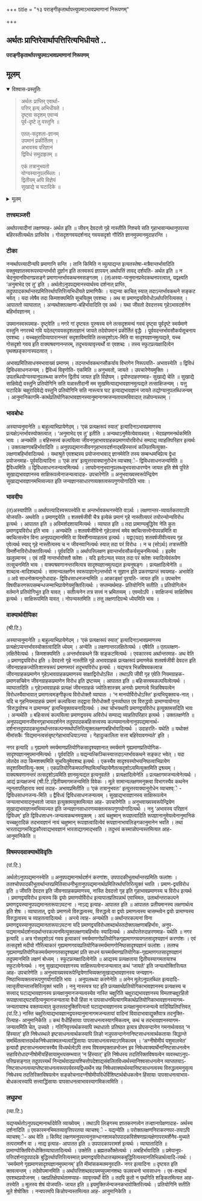 +++
title = "१३ पराङ्गीकृतार्थापत्त्युपमाऽभावप्रमाणानां निरूपणम्"

+++


## अर्थतः प्राप्तिरेवार्थापत्तिरित्यभिधीयते ..

**पराङ्गीकृतार्थापत्त्युपमाऽभावप्रमाणानां निरूपणम्**

## **मूलम्** 

<details open><summary>विश्वास-प्रस्तुतिः</summary>

> अर्थतः प्राप्तिर् एवार्था-  
पत्तिर् इत्य् अभिधीयते ।  
दृष्ट्वा सदृशम् एवान्यं  
पूर्व-दृष्टे तु वस्तुनि ॥
> 
> एतत्-सदृशता-ज्ञानम्  
उपमानं प्रकीर्तितम् ।  
अभावस्य परिज्ञानं  
द्विविधं समुदाहृतम् ॥
> 
> एकं तत्रानुभवतो  
योग्यस्यानुपलब्धितः ।  
द्वितीयम् अपि विज्ञेयं  
सुखाद्ये च घटादिके ॥
</details>

<details><summary>मूलम्</summary>

- ***अर्थतः प्राप्तिरेवार्थापत्तिरित्यभिधीयते ।***

***दृष्ट्वा सदृशमेवान्यं पूर्व*दृष्टे* तु वस्तुनि ।***

***एतत्सदृशताज्ञानमुपमानं प्रकीर्तितम् । ***

***अभावस्य परिज्ञानं द्विविधं समुदाहृतम् ।***

***एकं तत्रानुभवतो योग्यस्यानुपलब्धितः ।***

***द्वितीयमपि विज्ञेयं सुखाद्ये च घटादिके ॥***
</details>


### **तत्त्वमञ्जरी**

अर्थापत्त्यादीनां लक्षणमाह- अर्थत इति ॥ जीवन् देवदत्तो गृहे नास्तीति निश्चये सति गृहाभावान्यथानुपपत्त्या बहिरस्तीत्यर्थतः प्राप्तिरेव । गोसदृशगवयदर्शनाद् गवयसदृशो गौरिति ज्ञानमुपमानमुदाहरन्ति ।

### **टीका** 

नन्वर्थापत्त्यादीन्यपि प्रमाणानि सन्ति । तानि किमिति न व्युत्पाद्यन्त इत्यतस्तेषा-मत्रैवान्तर्भावादिति वक्तुमज्ञातस्वरूपस्यान्तर्भावो दुर्ज्ञान इति तत्स्वरूपं ज्ञापयन् अर्थापत्तिं तावद् दर्शयति- अर्थत इति ॥ न चेदनुमानविभागप्रसङ्गे प्रमाणान्तर्भावकथनमसङ्गतम् । (त)अस्या-प्यनुमानप्रभेदकथनपरत्वात्, यद्वक्ष्यति ‘अनुमाभेद एव तु’ इति । अर्थतोऽनुपपद्यमानस्यार्थस्य दर्शनात् प्राप्तिः, तदुपपादकार्थान्तरप्रमितिरर्थापत्तिरित्यभिधीयते प्रामाणिकैः । यद्यन्या काचित् स्यात् तदाऽन्तर्भावकथने सङ्कट भवेत् । यदा त्वेषैव तदा किमशक्यमिति सूचयितुम् एवशब्दः । अथ वा प्रमाणद्वयविरोधोऽर्थापत्तिरित्यसत् । आपाततो व्याघातात् । अन्यथोक्तलक्षणा-बहिर्भावादिति एव अर्थः । यथा जीवतो देवदत्तस्य गृहेऽभावदर्शनेन बहिर्भावज्ञानम् ।

उपमानस्वरूपमाह- दृष्ट्वेति ॥ नगरे गां दृष्टवतः पुरुषस्य वने तत्सदृशमन्यं गवयं दृष्ट्वा पूर्वदृष्टे स्मर्यमाणे वस्तुनि नगरस्थे गवि यदेतद्गवयसदृशताज्ञानं जायते तदेवोपमानं प्रकीर्तितं वृद्धैः । पूर्ववदन्तर्भावसौकर्यसूचनाय एवशब्दः । यच्चक्षुरादिव्यापारानन्तरं सदृशाविमाविति तत्सदृशोऽय-मिति वा सादृश्यज्ञानमुत्पद्यते, यच्च गोसदृशो गवय इति वाक्यश्रवणानन्तरम्, तदुभयव्यावृत्त्यर्थो वा एवशब्दः । तस्य स्फुटप्रत्यक्षादित्वेन पृथक्छङ्कानास्पदत्वात् ।

अभावप्रमितिसाधनमभावाख्यं प्रमाणम् । तदन्तर्भावकथनसौकर्याय विभागेन निरूपयति- अभावस्येति ॥ द्विविधं द्विविधसाधनजन्यम् । द्वैविध्यं विवृणोति- एकमिति ॥ अनुभवतो, जायते । उपचारेणेयमुक्तिः । उपलब्धियोग्यस्यानुपलब्ध्या करणेन द्वितीयं जायत इति विज्ञेयम् । द्वयोरुदाहरणमाह- सुखाद्ये चेति ॥ सुखाद्ये साक्षिवेद्ये वस्तुनि प्रतियोगिनि सति यन्नास्तीदानी मम सुखमित्याद्यभावज्ञानमुत्पद्यते तत्साक्षिजन्यम् । यत्तु घटादिके चक्षुरादिवेद्ये वस्तुनि प्रतियोगिनि सति नास्त्यत्र घट इत्याद्यभावज्ञानं जायते तद्योग्यानुपलब्धिजन्यम् । आनुमानिकागमि-कार्थप्रतियोगिकाभावज्ञानस्यानुमानागमजन्यतायामविवादात् तन्नोपन्यस्तम् ।

### **भावबोधः** 

अस्याप्यनुमानेति ॥ बाहुल्याभिप्रायेणेदम् । ‘एकं प्रत्यक्षरूपं स्यात्’ इत्यादिनाऽभावप्रमाणस्य प्रत्यक्षेऽन्तर्भावस्योक्तत्वात् । ‘अनुमाभेद एव तु’ इतीति ॥ अन्यथाऽनुमैवेत्येवावक्ष्यत् । भेदग्रहणमनर्थकमिति भावः । अन्यथेति ॥ बहिस्सत्त्वं कल्पयित्वा जीवनगृहाभावग्राहकप्रमाणयोरविरोधं सम्पाद्य व्याहतिपरिहार इत्यर्थः । उक्तलक्षणाबहिर्भावादिति ॥ अनुपपद्यमानजीवनगृहाभावदर्शनाद्बहिस्सत्त्वं कल्पितमित्युक्त-लक्षणाबहिर्भावादित्यर्थः । यथाश्रुते एवशब्दस्य प्रयोजनाभावाद् ज्ञानमेवेति तस्य सम्बन्धमभिप्रेत्य द्वेधा प्रयोजनमाह- पूर्ववदित्यादिना ॥ ‘एकं तत्र’ इत्युत्तरवाक्यानुरोधेन व्याचश्व्े- द्विविधसाधनजन्यमिति ॥ द्वैविध्यमिति ॥ द्विविधसाधनजन्यत्वमित्यर्थः । लाघवेनानुभवानुपलब्ध्युभयसाधारण्येन जायत इति शेषे पूरिते सुखाद्यभावज्ञानस्य साक्षिरूपत्वेनाजन्यत्वादाह- उपचारेणेति ॥ अनुभवाख्यस्वरूपेन्द्रियेण सुखाद्यभावज्ञानमभिव्यज्यत इति जन्यज्ञानसाधारणव्यक्तत्वरूपगुणयोगादिति भावः ।

### **भावदीपः** 

(त)अस्यापीति ॥ अर्थापत्त्यादिस्वरूपस्येति वा अन्तर्भावकथनस्येति वाऽर्थः । लक्षणान्तर-व्यावर्तकतयाऽपि योजयति- अथवेति ॥ प्रमाणद्वयेति ॥ शतवर्षजीवी चैत्र इत्येकं प्रमाणं गृहे नास्तीत्यपरं तयोरन्योन्यविरोध इत्यर्थः । आपातत इति ॥ अविमर्शदशायामित्यर्थः । व्याघात इति ॥ तदा प्रामाण्यबुद्धिरेव नेति कुतः प्रमाणद्वयविरोध इति भावः । अन्यथेति ॥ शतवर्षजीविनो गृहेऽसत्त्वं ममेव क्वचित्सत्त्वेनोपपन्नमिति वा क्वचित्सत्त्वेन विना अनुपपद्यमानमिति वा विमर्शेनाव्याहतत्व इत्यर्थः । यद्वा(यदा) शतवर्षजीवीत्यस्य गृह एवेत्यर्थः स्याद् गृहे नास्तीत्यस्य च न जीवनवानित्यर्थः स्यात् तदा परं विरोधः । न च (सोऽर्थः) तत्रास्तीति विमर्शेनाविरोधोक्तावित्यर्थः । पूर्ववदिति ॥ अर्थापत्तिलक्षण इवान्तर्भावसौकर्यसूचनमित्यर्थः । इदमेव खलूपमानम् । एवं तर्हि नान्तर्भावोक्तौ क्लेशः । यदि इतोऽन्यत् स्यात् तदा परं क्लेशः स्यादित्येवंरूपेण तत्सूचनमिति भावः । वाक्यश्रवणानन्तरमित्यत्र सादृश्यज्ञानमुत्पद्यत इत्यनुषङ्गः । प्रत्यक्षादित्वेनेति ॥ शाब्दत्व-मादिशब्दार्थः । सामान्यलक्षणेन स्वरूपाज्ञानेऽन्तर्भावो न सुज्ञान इति प्रकरणप्राप्तं स्वयमाह- अभावेति ॥ अग्रे साधनोक्त्यनुरोधादाह- द्विविधसाधनजन्यमिति ॥ आकाङ्क्षां पूरयति- जायत इति ॥ उपचारेण विषयीकरणरूपसम्बन्धजन्माभिप्रायेणेयमुक्तिरित्यर्थः । सप्तम्यर्थमाह- प्रतियोगिनि सतीति ॥ प्रतियोगित्वेन वर्तमाने प्रतियोगिभूत इति यावत् । सतीत्यनेन तत्र सत्त्वं न भ्रमितव्यम् । एवमग्रेऽपि । साक्षिजन्यं साक्षिविषय इत्यर्थः । साक्षिरूपमिति यावत् । नोपन्यस्तमिति ॥ तत्तु लक्षणादिग्रन्थे ध्येयमिति भावः ।

### **वाक्यार्थदीपिका**

(श्री.टि.)

अस्याप्यनुमानेति ॥ बाहुल्याभिप्रायेणेदम् । ‘एकं प्रत्यक्षरूपं स्यात्’ इत्यादिनाऽभावप्रमाणस्य प्रत्यक्षेऽप्यन्तर्भावस्योक्तत्वादिति ध्येयम् । अन्येति ॥ लक्षणान्तरलक्षितेत्यर्थः । एषैवेति ॥ एतल्लक्षण-लक्षितैवेत्यर्थः । किमशक्यमिति ॥ अन्तर्भावकथने किं सङ्कटमित्यर्थः । एवकारस्य अर्थान्तरमाह- अथ वेति ॥ प्रमाणद्वयविरोध इति ॥ देवदत्तो गृहे नास्तीति गृहे अभावग्राहकं प्रत्यक्षरूपं प्रमाणमेकं शतवर्षजीवी देवदत्त इति जीवनग्राहकज्योतिःशास्त्ररूपं प्रमाणमपरं तदुभयविरोध इत्यर्थः । यद्यप्यत्र भिन्नविषयकत्वान्न जीवनग्राहकप्रमाणेन गृहेऽभावग्राहकप्रमाणस्य साक्षाद्विरोधोऽस्ति । तथाऽपि जीवी गृह एवेति नियमग्राहक-प्रमाणसचिवेन जीवनग्राहकप्रमाणेन विरोध इति द्रष्टव्यम् । आपातत इति ॥ बहिःसत्त्वमकल्पयित्वेत्यर्थः । व्याघातादिति ॥ गृहेऽभावग्राहकं प्रत्यक्षं जीवनग्राहकं ज्योतिःशास्त्रम् अनयोः प्रमाणत्वे भिन्नविषयत्वेन विरोधस्यैवाभावात् प्रमाणत्वमङ्गीकृत्य विरोधोक्तौ व्याघातः । ‘न मानयोर्विरोधोऽस्ति’ इत्यभियुक्तवच-नात् । यदि च गृहनियमग्राहकं प्रमाणं कल्पयित्वा तद्द्वारा विरोधोक्तौ पुनर्व्याघात एव विरुद्धयोः प्रामाण्यायोगात् ‘विरुद्धयोश्च न प्रामाण्यम्’ इत्यभियुक्तवचनादित्यर्थः । तथा चोभयथापि प्रमाणद्वयविरोध इत्युक्तमसदिति भावः । अन्यथेति ॥ बहिःसत्त्वं कल्पयित्वा प्रमाणद्वयस्य अविरोधं सम्पाद्य व्याहतिपरिहार इत्यर्थः । उक्तलक्षणेति ॥ अनुपपद्यमानजीवनगृहाभावदर्शनेन तदुपपादकबहिःसत्त्वस्य कल्प्यमानत्वेनानुपपद्यमानार्थ-दर्शनात्तदुपपादकभूतार्थान्तरकल्पनमर्थापत्तिरित्युक्तलक्षणाबहिर्भावादित्यर्थः । उदाहरति- यथेति ॥ यथोक्तं मीमांसकैः ‘विद्यमानत्वसंसृष्टगेहाभावधियाऽनया । गेहादुत्कालिता सत्ता बहिरेवावगम्यते’ इति ।

नगर इत्यादि ॥ गृह्यमाणे स्मर्यमाणप्रतियोगिकसादृश्यज्ञानात् स्मर्यमाणे गृह्यमाणप्रतियोगिक-सादृश्यज्ञानमुपमानमित्यर्थः । पूर्ववदिति ॥ यद्यन्यत्किञ्चित्स्यात्तदाऽन्तर्भावकथने सङ्कट भवेत् । यदा त्वेतदेव तदा किमशक्यमिति सूचयितुमेवशब्द इत्यर्थः । एकस्यैव सादृश्यस्योभयनिष्ठत्वाभिप्रायेण सदृशाविमावित्यु-क्तम् । एकप्रतियोगिकमपरनिष्ठमित्यभिप्रायेणैतत्सदृशोऽयमित्युक्तमिति द्रश्व्व्यम् । वाक्यश्रवणानन्तरं तत्सदृशोऽयमिति ज्ञानमुत्पद्यत इत्यनुवर्तते । प्रत्यक्षादित्वेनेति ॥ प्रत्यक्षागमजन्यत्वेनेत्यर्थः । आद्यं प्रत्यक्षजन्यं (श्री.टि.)द्वितीयमागमजन्यमिति विवेकः । मूले सामान्यलक्षणमनुक्त्वा विभागस्यैव कथनेन न्यूनतापरिहाराय स्वयं तदाह- अभावप्रमितीति ॥ ‘एकं तत्रानुभवतः’ इत्युत्तरवाक्यानुरोधेन व्याचश्व्े - द्विविधसाधनजन्य-मिति ॥ द्वैविध्यं द्विविधसाधनजन्यत्वम् । सुखाद्यभावज्ञानस्य साक्षिरूपत्वेन जन्यत्वाभावादनुभवतो जायत इत्युक्तमयुक्तमित्यत आह- उपचारेणेति ॥ अनुभवाख्यस्वरूपेन्द्रियेण सुखाद्यभावज्ञानमभिव्यज्यत इति जन्यज्ञानसाधारणव्यक्तत्वरूपगुणयोगादित्यर्थः । ननु ‘अभावस्य परिज्ञानं द्विविधम्’ इति द्विविधसाधन-जन्यत्वकथनमयुक्तम् । अयं चक्षुष्मान् रूपज्ञत्वादिति रूपज्ञानानुमेयत्वेनानुमानिकं यच्चक्षुरादिकं तदभावज्ञानं नायं चक्षुष्मान् रूपाज्ञत्वादित्येवं रूपज्ञानाभावलिङ्गकानुमानेन भवति । तथा भारताद्यागमसिद्धकौरवाद्यभावज्ञानं भारताद्यागमाद्भवति । तदुभयं कस्मान्नोपन्यस्तमित्यत आह- आनुमानिकेति ॥

### **विषमपदवाक्यार्थविवृतिः**

(पां.टि.)

अर्थतोऽनुपपद्यमानस्येति ॥ अनुपपद्यमानार्थदर्शनं करणांशः, उपपादकीभूतार्थान्तरप्रमितिः फलांशः । ततश्चोपपादकीभूतार्थान्तरप्रमितिसाधनीभूतानुपपद्यमानार्थप्रमितिरर्थापत्तिरित्युक्तं भवति । प्रमाण-द्वयविरोध इति ॥ जीवति देवदत्त इति जीवनग्राहकप्रमाणस्य, नास्ति देवदत्तो गृह इति गृहाभावप्रमाणस्य च विरोध इत्यर्थः । प्रमाणद्वयविरोध इत्यस्य किं द्वयोः प्रमाणयोर्विरोध इत्यापातप्रतिपन्नार्थ एवाभिमतः, उतार्थान्तराकल्पने प्रमाणद्वयस्यानुपपद्यमानतारूपाऽघटना । नाऽद्य इत्याह- आपातत इति ॥ आपाततः प्रतीयमानस्य लक्षणार्थत्व इति शेषः । व्याघातात्, द्वयोः प्रमाणत्वे विरुद्धत्वस्य, विरुद्धत्वे वा द्वयोः प्रमाणत्वस्य चासम्भवेन द्वयोः प्रामाण्यस्य विरुद्धत्वस्य च व्याहतत्वादित्यर्थः । अन्त्ये त्वाह- अन्यथेति ॥ अर्थान्तरकल्पनां विना प्रमाणद्वयस्यानुपपद्यमानतारूपाऽघटना यदि प्रमाणद्वयविरोधशब्दार्थस्तदोक्तलक्षणाबहिर्भावः, अनुप-पद्यमानार्थदर्शनादर्थान्तरकल्पनमित्युक्तलक्षणाबहिर्भावः स्यादित्यर्थः । अर्थापत्तेरुदाहरणमाह- यथेति ॥ नगर इत्यादि ॥ अत्र गोसदृशोऽयं गवय इत्याकारं स्मर्यमाणगोप्रतियोगिकगृह्यमाणगवयगतसादृश्यज्ञानं करणांशः । एवं तत्सदृशो मदीयो गौरित्याकारं गृह्यमाणगवयप्रतियोगिकस्मर्यमाणगोनिष्ठसादृश्यज्ञानं फलांशः । ततश्च गृह्यमाणप्रतियोगिकस्मर्यमाणगतसादृश्यप्रमां प्रति साधनं यत्स्मर्यमाणप्रतियोगिक-गृह्यमाणगतसादृश्यज्ञानं तदुपमानमिति लक्षणं बोध्यम् । स्फुटप्रत्यक्षादित्वेनेति ॥ आद्यस्य प्रत्यक्षताया द्वितीयस्यागमतायाश्च स्फुटत्वेनेत्यर्थः । ननु सुखाद्यभावज्ञानस्य साक्षिरूपत्वेनाजन्यत्वात् कथं ‘जायते’ इति जन्यत्वोक्तिरित्यत आह- उपचारेणेति ॥ अनुभवाख्यस्वरूपेन्द्रियेणाभिव्यक्तसुखाद्यभावज्ञानस्य जन्यज्ञान-निष्ठाभिव्यक्तत्वरूपगुणयोगादिति भावः । अनुपलब्ध्या करणेनेति ॥ अनेन मूलेऽनुपलब्धित इत्यदादि-त्वात्तृतीयान्तात्तसिरित्युक्तं भवति । ननु नास्त्यत्र घट इति प्रत्यक्षार्थप्रतियोगिकाभावज्ञानस्य प्रत्यक्षस्य च सत्त्वाद् घटाद्यभावज्ञानस्य प्रत्यक्षानुमानजन्यत्वस्येव नास्ति चक्षुरिति चक्षुराद्यभावज्ञानस्य विमतश्चक्षूरहितो रूपाज्ञत्वाद्घटवदित्यनुमानजन्यताया वैधी हिंसा न पापसाधनमित्यागमिकार्थप्रतियोगिकाभावज्ञानस्यागम-जन्यतायाश्च वक्तव्यत्वात् कुतस्तदनुक्तिरित्यतो घटाद्यभावज्ञानस्य प्रत्यक्षानुमानजन्यत्वे वादिविप्रतिपत्तिवत् (पां.टि.) नास्ति चक्षुरित्याद्यभावज्ञानद्वयस्यानुमानागमजन्यतायां वादिनां विवादाभावाद्युक्तैवात्र तदनुक्ति-रित्याह- आनुमानिकेति ॥ कथं वैधीहिंसायाः पापसाधनत्वस्यागमिकत्वम्, कथं च तदभावज्ञानस्यागम-जन्यत्वमिति चेत्, उच्यते । गतिनिवृत्त्यर्थकस्यापि स्थाधातोः प्रतिष्ठत इत्यत्र प्रोपसन्दानेन गमनार्थत्ववत् ‘न हिंस्यात्’ इति निषेधस्थले इष्टसाधनत्वार्थकस्यापि लिङो नञुपसन्दानेनानिष्टसाधनत्वार्थकतायाः सिद्धान्ते समर्थितत्वात्तदर्थकनिषेधवाक्यलभ्यत्वाद्धिंसायाः पापसाधनत्वस्याऽगमिकत्वम् । ‘अग्नीषोमीयं पशुमालभेत’ इत्यादौ इष्टसाधनत्वमात्रस्यैव विध्यर्थत्वेऽपि तस्य विषसम्पृक्तान्नभोजन इव निषेधवाक्यार्थेनानिष्टसाधनत्वेन सहाविरोधादग्नीषोमीयहिंसायामुभयसम्भवात् ‘न हिंस्यात्’ इति निषेधस्य तदतिरिक्तविषयत्वेन व्यवस्थाऽनुप-पत्तिप्रसङ्गात् तदुपपत्त्यर्थं निन्दार्थवादप्रायश्चित्तोपदेशाद्यसंवलितविध्यर्थस्यानिश्वसाधनत्वेन व्याप्ततयाऽ-निष्टसाधनत्वव्याप्तेष्टसाधनत्वरूपपर्यवस्यद्विध्यर्थेन सह निषेधवाक्यार्थस्यानिष्टसाधनत्वस्य विरुद्धत्वमनुसृत्य निषेधस्य तदतिरिक्तविषयत्वेन सङ्कोचनादग्नीषोमीयविधेर्विशिष्टार्थबोधकत्वेन हिंसायाः पापसाधनत्वाभाव-बोधकत्वस्यापि सत्त्वाद्धिंसायाः पापसाधनत्वाभावस्यागमिकत्वमिति ।

### **लघुप्रभा** 

(व्या.टि.)

यद्यप्यर्थतोऽनुपपद्यमानार्थादेवेति व्याख्येयम् । तथाऽपि लिङ्गस्य ज्ञातकरणत्वेन तज्ज्ञानापेक्षणादाह- अर्थस्य दर्शनादिति ॥ एवकारमनभिमतव्यावृत्तिपरतया व्याचश्व्े - यद्यन्येति ॥ परोक्तलक्षणनिराकरणपर-तयाऽपि व्याचश्व्े- अथ वेति ॥ किमिदं लक्षणमनुपपत्त्यनुसन्धानशामकोपपादकविशेषणाप्रत्यक्षेणापरामर्शेनैव-मुच्यते तत्परामर्शेन वा । नाद्य इत्याह- आपातत इति ॥ उपपादकापरामर्श इत्यर्थः । व्याघातादिति ॥ प्रामाण्योक्तिविरोधोक्तिव्याघातादित्यर्थः । उक्तेति ॥ ब्रह्मतर्कोक्तेत्यर्थः । अबहिर्भावादिति ॥ प्रमेयानुप-पत्तिदर्शनादुपपादके बुद्धिरर्थापत्तिरित्यस्मात्
प्रमाणद्वयविरोधात्तच्छामकबुद्धिरित्यस्यानतिभिन्नार्थत्वादि-त्यर्थः । ‘स्मर्यमाणे गृह्यमाणसादृश्यज्ञानमुपमानम्’ इति मीमांसकमतमनुवदति- नगर इत्यादिना ॥ दृष्टवत इति क्तवत्वन्तम् । तदेवोपमानमिति ॥ अर्थापत्तिशब्दवदयमप्युपमानशब्दः फलवचनो भावसाधनः । एव-शब्दार्थ एवशब्दप्रयोजनम् । पक्षप्रतिक्षेपार्थतामप्याह- व्यावृत्त्यर्थो वेति ॥ तदपि कुतो न पृथगिति शङ्कितमित्यत आह- तस्येति ॥ मूलस्य शेषं योजयति- जायत इति ॥ इयमुक्तिर्जन्यजनकभावोक्तिरित्यर्थः । प्रतियोगिनि सतीति मूले शेषोक्तिः । नन्वपरमपि किन्नोपन्यस्तमित्यत आह- आनुमानिकेति ॥

